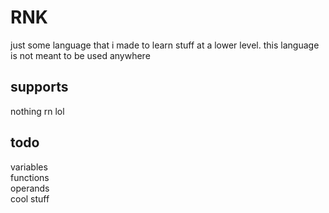 # RNK
just some language that i made to learn stuff at a lower level. this language is not meant to be used anywhere

## supports
nothing rn lol

## todo
variables  
functions  
operands  
cool stuff  

